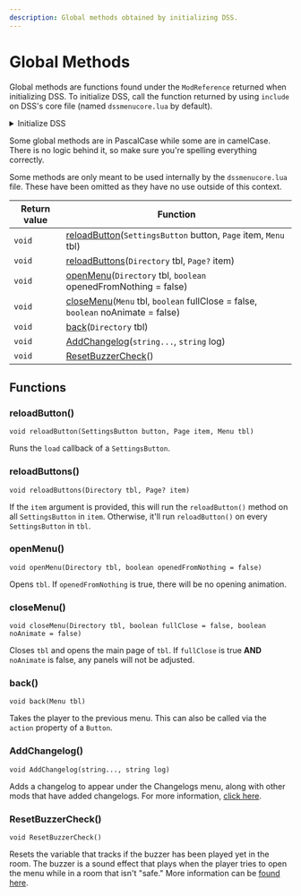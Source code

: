 ```yaml
---
description: Global methods obtained by initializing DSS.
---
```


# Global Methods

Global methods are functions found under the `ModReference` returned when initializing DSS. To initialize DSS, call the function returned by using `include` on DSS's core file (named `dssmenucore.lua` by default).

<details>

<summary>Initialize DSS</summary>

{% code lineNumbers="true" %}
```lua
-- Make sure you put the correct path to dssmenucore
local DSSInitializerFunction = include("dssmenucore")

-- The standard format for this variable is "Dead Sea Scrolls (Mod Name)"
local dssModName = "Dead Sea Scrolls (Awesome Mod)"

-- The mod with the highest version set will have their copy of DSS used
-- Don't change this unless you know what you're doing
local dssCoreVersion = 7

-- This function returns a table with some useful functions for DSS
local dssMod = DSSInitializerFunction(dssModName, dssCoreVersion, menuProvider)
```
{% endcode %}

</details>

Some global methods are in PascalCase while some are in camelCase. There is no logic behind it, so make sure you're spelling everything correctly.

Some methods are only meant to be used internally by the `dssmenucore.lua` file. These have been omitted as they have no use outside of this context.

| Return value | Function                                                                                                       |
| ------------ | -------------------------------------------------------------------------------------------------------------- |
| `void`       | [reloadButton](global-methods.md#reloadbutton)(`SettingsButton` button, `Page` item, `Menu` tbl)               |
| `void`       | [reloadButtons](global-methods.md#reloadbuttons)(`Directory` tbl, `Page?` item)                                |
| `void`       | [openMenu](global-methods.md#openmenu)(`Directory` tbl, `boolean` openedFromNothing = false)                   |
| `void`       | [closeMenu](global-methods.md#closemenu)(`Menu` tbl, `boolean` fullClose = false, `boolean` noAnimate = false) |
| `void`       | [back](global-methods.md#back)(`Directory` tbl)                                                                |
| `void`       | [AddChangelog](global-methods.md#addchangelog)(`string...`, `string` log)                                      |
| `void`       | [ResetBuzzerCheck](global-methods.md#resetbuzzercheck)()                                                       |

## Functions

### reloadButton()

`void reloadButton(SettingsButton button, Page item, Menu tbl)`

Runs the `load` callback of a `SettingsButton`.

### reloadButtons()

`void reloadButtons(Directory tbl, Page? item)`

If the `item` argument is provided, this will run the `reloadButton()` method on all `SettingsButton` in `item`. Otherwise, it'll run `reloadButton()` on every `SettingsButton` in `tbl`.

### openMenu()

`void openMenu(Directory tbl, boolean openedFromNothing = false)`

Opens `tbl`. If `openedFromNothing` is true, there will be no opening animation.

### closeMenu()

`void closeMenu(Directory tbl, boolean fullClose = false, boolean noAnimate = false)`

Closes `tbl` and opens the main page of `tbl`. If `fullClose` is true **AND** `noAnimate` is false, any panels will not be adjusted.

### back()

`void back(Menu tbl)`

Takes the player to the previous menu. This can also be called via the `action` property of a `Button`.

### AddChangelog()

`void AddChangelog(string..., string log)`

Adds a changelog to appear under the Changelogs menu, along with other mods that have added changelogs. For more information, [click here](../tutorials/adding-changelogs.md).

### ResetBuzzerCheck()

`void ResetBuzzerCheck()`

Resets the variable that tracks if the buzzer has been played yet in the room. The buzzer is a sound effect that plays when the player tries to open the menu while in a room that isn't "safe." More information can be [found here](../tutorials/gotchas.md#marking-an-entity-as-dss-safe).

